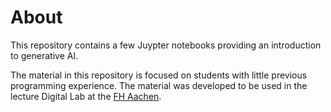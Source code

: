 # About
This repository contains a few Juypter notebooks providing an introduction to generative AI. 

The material in this repository is focused on students with little previous programming experience. The material was developed to be used in the lecture Digital Lab at the [FH Aachen](https://www.fh-aachen.de).
